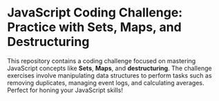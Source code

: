 # JavaScript Coding Challenge: Practice with Sets, Maps, and Destructuring

This repository contains a coding challenge focused on mastering JavaScript concepts like **Sets**, **Maps**, and **destructuring**. The challenge exercises involve manipulating data structures to perform tasks such as removing duplicates, managing event logs, and calculating averages. Perfect for honing your JavaScript skills!
